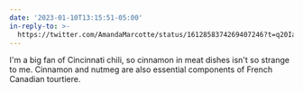 ```yaml
---
date: '2023-01-10T13:15:51-05:00'
in-reply-to: >-
  https://twitter.com/AmandaMarcotte/status/1612858374269407246?t=q20IaYO7hOGVMkrXawmc9g&s=19
---
```


I'm a big fan of Cincinnati chili, so cinnamon in meat dishes isn't so strange to me. Cinnamon and nutmeg are also essential components of French Canadian tourtiere.
